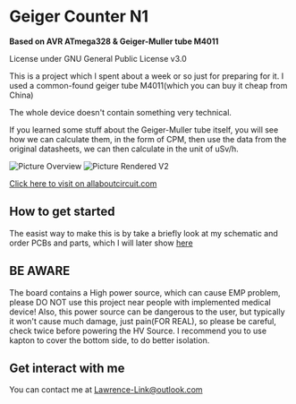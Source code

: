 # Geiger Counter N1
**Based on AVR ATmega328 & Geiger-Muller tube M4011**

License under GNU General Public License v3.0

This is a project which I spent about a week or so just for preparing for it.
I used a common-found geiger tube M4011(which you can buy it cheap from China)

The whole device doesn't contain something very technical.

If you learned some stuff about the Geiger-Muller tube itself,
you will see how we can calculate them, in the form of CPM, then use the data
from the original datasheets, we can then calculate in the unit of uSv/h.

![Picture Overview](https://github.com/Lawrence-Link/GeigerCounter-N1/blob/main/pictures/IMG_20210228_122907.jpg?raw=true)
![Picture Rendered V2](https://github.com/Lawrence-Link/GeigerCounter-N1/blob/main/pictures/rendered.jpg?raw=true)

[Click here to visit on allaboutcircuit.com]()

## How to get started

The easist way to make this is by take a briefly look at my schematic and order PCBs and parts, which I will later show [here]()

## BE AWARE

The board contains a High power source, which can cause EMP problem, please DO NOT use this project near people with implemented medical device!
Also, this power source can be dangerous to the user, but typically it won't cause much damage, just pain(FOR REAL), so please be careful, check twice before powering the HV Source.
I recommend you to use kapton to cover the bottom side, to do better isolation.

## Get interact with me

You can contact me at
[Lawrence-Link@outlook.com](mailto:Lawrence-Link@outlook.com)
